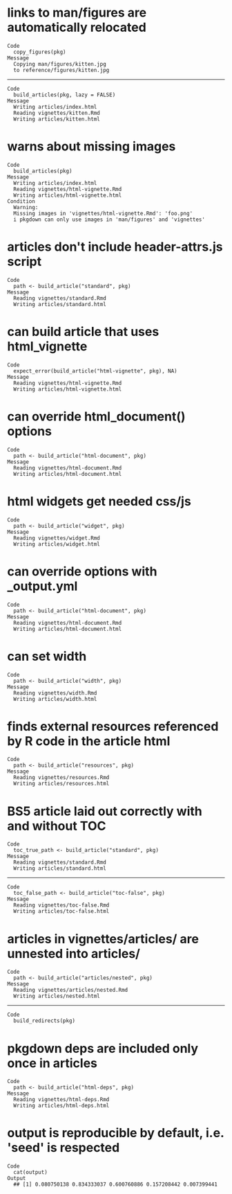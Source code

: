 # links to man/figures are automatically relocated

    Code
      copy_figures(pkg)
    Message
      Copying man/figures/kitten.jpg
      to reference/figures/kitten.jpg

---

    Code
      build_articles(pkg, lazy = FALSE)
    Message
      Writing articles/index.html
      Reading vignettes/kitten.Rmd
      Writing articles/kitten.html

# warns about missing images

    Code
      build_articles(pkg)
    Message
      Writing articles/index.html
      Reading vignettes/html-vignette.Rmd
      Writing articles/html-vignette.html
    Condition
      Warning:
      Missing images in 'vignettes/html-vignette.Rmd': 'foo.png'
      i pkgdown can only use images in 'man/figures' and 'vignettes'

# articles don't include header-attrs.js script

    Code
      path <- build_article("standard", pkg)
    Message
      Reading vignettes/standard.Rmd
      Writing articles/standard.html

# can build article that uses html_vignette

    Code
      expect_error(build_article("html-vignette", pkg), NA)
    Message
      Reading vignettes/html-vignette.Rmd
      Writing articles/html-vignette.html

# can override html_document() options

    Code
      path <- build_article("html-document", pkg)
    Message
      Reading vignettes/html-document.Rmd
      Writing articles/html-document.html

# html widgets get needed css/js

    Code
      path <- build_article("widget", pkg)
    Message
      Reading vignettes/widget.Rmd
      Writing articles/widget.html

# can override options with _output.yml

    Code
      path <- build_article("html-document", pkg)
    Message
      Reading vignettes/html-document.Rmd
      Writing articles/html-document.html

# can set width

    Code
      path <- build_article("width", pkg)
    Message
      Reading vignettes/width.Rmd
      Writing articles/width.html

# finds external resources referenced by R code in the article html

    Code
      path <- build_article("resources", pkg)
    Message
      Reading vignettes/resources.Rmd
      Writing articles/resources.html

# BS5 article laid out correctly with and without TOC

    Code
      toc_true_path <- build_article("standard", pkg)
    Message
      Reading vignettes/standard.Rmd
      Writing articles/standard.html

---

    Code
      toc_false_path <- build_article("toc-false", pkg)
    Message
      Reading vignettes/toc-false.Rmd
      Writing articles/toc-false.html

# articles in vignettes/articles/ are unnested into articles/

    Code
      path <- build_article("articles/nested", pkg)
    Message
      Reading vignettes/articles/nested.Rmd
      Writing articles/nested.html

---

    Code
      build_redirects(pkg)

# pkgdown deps are included only once in articles

    Code
      path <- build_article("html-deps", pkg)
    Message
      Reading vignettes/html-deps.Rmd
      Writing articles/html-deps.html

# output is reproducible by default, i.e. 'seed' is respected

    Code
      cat(output)
    Output
      ## [1] 0.080750138 0.834333037 0.600760886 0.157208442 0.007399441

